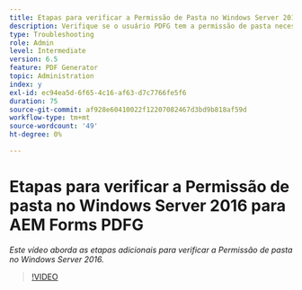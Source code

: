 ```yaml
---
title: Etapas para verificar a Permissão de Pasta no Windows Server 2016
description: Verifique se o usuário PDFG tem a permissão de pasta necessária no Windows Server 2016
type: Troubleshooting
role: Admin
level: Intermediate
version: 6.5
feature: PDF Generator
topic: Administration
index: y
exl-id: ec94ea5d-6f65-4c16-af63-d7c7766fe5f6
duration: 75
source-git-commit: af928e60410022f12207082467d3bd9b818af59d
workflow-type: tm+mt
source-wordcount: '49'
ht-degree: 0%

---
```


# Etapas para verificar a Permissão de pasta no Windows Server 2016 para AEM Forms PDFG

*Este vídeo aborda as etapas adicionais para verificar a Permissão de pasta no Windows Server 2016.*

>[!VIDEO](https://video.tv.adobe.com/v/335519?quality=12&learn=on)
